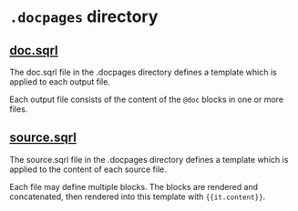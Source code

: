 
# `.docpages` directory


## [doc.sqrl](/.docpages/doc.sqrl)

The doc.sqrl file in the .docpages directory defines a template which is applied to each output file.

Each output file consists of the content of the `@doc` blocks in one or more files.


## [source.sqrl](/.docpages/source.sqrl)

The source.sqrl file in the .docpages directory defines a template which is applied to the content of each source file.

Each file may define multiple blocks. The blocks are rendered and concatenated, then rendered into this template with `{{it.content}}`.

